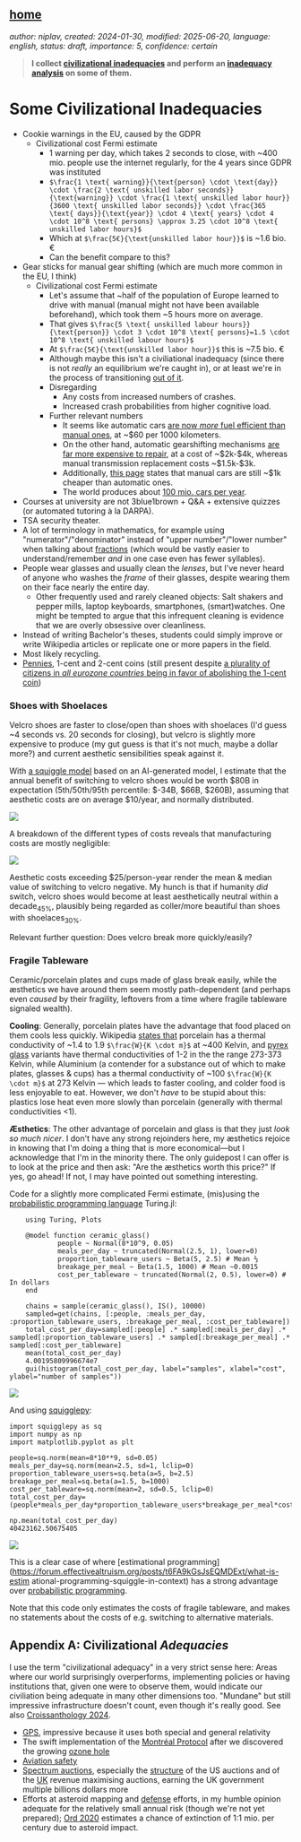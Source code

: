 [home](./index.md)
------------------

*author: niplav, created: 2024-01-30, modified: 2025-06-20, language: english, status: draft, importance: 5, confidence: certain*

> __I collect [civilizational
inadequacies](https://www.lesswrong.com/s/oLGCcbnvabyibnG9d/p/yPLr2tnXbiFXkMWvk)
and perform an [inadequacy
analysis](https://www.lesswrong.com/s/oLGCcbnvabyibnG9d/p/pRibkeqBa2AxrpgT6)
on some of them.__

Some Civilizational Inadequacies
=================================

<!--TODO: Fermi estimates for all of these-->

* Cookie warnings in the EU, caused by the GDPR
	* Civilizational cost Fermi estimate
		* 1 warning per day, which takes 2 seconds to close, with ~400 mio. people use the internet regularly, for the 4 years since GDPR was instituted
		* `$\frac{1 \text{ warning}}{\text{person} \cdot \text{day}} \cdot \frac{2 \text{ unskilled labor seconds}}{\text{warning}} \cdot \frac{1 \text{ unskilled labor hour}}{3600 \text{ unskilled labor seconds}} \cdot \frac{365 \text{ days}}{\text{year}} \cdot 4 \text{ years} \cdot 4 \cdot 10^8 \text{ persons} \approx 3.25 \cdot 10^8 \text{ unskilled labor hours}$`
		* Which at `$\frac{5€}{\text{unskilled labor hour}}$` is ~1.6 bio. €
		* Can the benefit compare to this?
* Gear sticks for manual gear shifting (which are much more common in the EU, I think)
	* Civilizational cost Fermi estimate
		* Let's assume that ~half of the population of Europe learned to drive with manual (manual might not have been available beforehand), which took them ~5 hours more on average.
		* That gives `$\frac{5 \text{ unskilled labour hours}}{\text{person}} \cdot 3 \cdot 10^8 \text{ persons}=1.5 \cdot 10^8 \text{ unskilled labour hours}$`
		* At `$\frac{5€}{\text{unskilled labor hour}}$` this is ~7.5 bio. €
		* Although maybe this isn't a civiliational inadequacy (since there is not *really* an equilibrium we're caught in), or at least we're in the process of transitioning [out of it](https://www.nytimes.com/2021/06/24/business/stick-shift-collector-cars.html).
		* Disregarding
			* Any costs from increased numbers of crashes.
			* Increased crash probabilities from higher cognitive load.
		* Further relevant numbers
			* It seems like automatic cars [are now *more* fuel efficient than manual ones](https://20somethingfinance.com/manual-transmission-savings/), at ~\$60 per 1000 kilometers.<!--TODO: maybe use http://www.fueleconomy.gov/ -->
			* On the other hand, automatic gearshifting mechanisms [are far more expensive to repair](https://www.fbfs.com/learning-center/automatic-vs-manual-cars-costs-to-consider), at a cost of ~\$2k-\$4k, whereas manual transmission replacement costs ~\$1.5k-\$3k.
			* Additionally, [this page](https://20somethingfinance.com/manual-transmission-savings/) states that manual cars are still ~\$1k cheaper than automatic ones.
			* The world produces about [100 mio. cars per year](https://en.wikipedia.org/wiki/Car_production#World_motor_vehicle_production).
* Courses at university are not 3blue1brown + Q&A + extensive quizzes (or automated tutoring à la DARPA).
* TSA security theater.
* A lot of terminology in mathematics, for example using "numerator"/"denominator" instead of "upper number"/"lower number" when talking about [fractions](https://en.wikipedia.org/wiki/Fraction) (which would be vastly easier to understand/remember *and* in one case even has fewer syllables).
* People wear glasses and usually clean the *lenses*, but I've never heard of anyone who washes the *frame* of their glasses, despite wearing them on their face nearly the entire day.
	* Other frequently used and rarely cleaned objects: Salt shakers and pepper mills, laptop keyboards, smartphones, (smart)watches. One might be tempted to argue that this infrequent cleaning is evidence that we are overly obsessive over cleanliness.
* Instead of writing Bachelor's theses, students could simply improve or write Wikipedia articles or replicate one or more papers in the field.
* Most likely recycling.
* [Pennies](https://en.wikipedia.org/wiki/Penny_debate_in_the_United_States), 1-cent and 2-cent coins (still present despite [a plurality of citizens in *all eurozone countries* being in favor of abolishing the 1-cent coin](https://europa.eu/eurobarometer/surveys/detail/2291))

### Shoes with Shoelaces

<!--TODO: Add slip-on shoes-->

Velcro shoes are faster to close/open than shoes with shoelaces (I'd
guess ~4 seconds vs. 20 seconds for closing), but velcro is slightly
more expensive to produce (my gut guess is that it's not much, maybe a
dollar more?) and current aesthetic sensibilities speak against it.

With [a squiggle model](https://squigglehub.org/models/niplav/shoelaces)
based on an AI-generated model, I estimate that the annual benefit
of switching to velcro shoes would be worth \$80B in expectation
(5th/50th/95th percentile: \$-34B, \$66B, \$260B), assuming that
aesthetic costs are on average \$10/year, and normally distributed.

![](./img/inadequacies/net_benefit.png)

A breakdown of the different types of costs reveals that manufacturing
costs are mostly negligible:

![](./img/inadequacies/different_costs.png)

Aesthetic costs exceeding \$25/person-year render the mean & median
value of switching to velcro negative. My hunch is that if humanity *did*
switch, velcro shoes would become at least aesthetically neutral within
a decade<sub>45%</sub>, plausibly being regarded as coller/more beautiful
than shoes with shoelaces<sub>30%</sub>.

Relevant further question: Does velcro break more quickly/easily?

### Fragile Tableware

Ceramic/porcelain plates and cups made of glass break easily, while the
æsthetics we have around them seem mostly path-dependent (and perhaps
even *caused* by their fragility, leftovers from a time where fragile
tableware signaled wealth).

__Cooling__: Generally, porcelain plates have the advantage
that food placed on them cools less quickly. Wikipedia [states
that](https://en.wikipedia.org/wiki/List_of_thermal_conductivities)
porcelain has a thermal conductivity of ~1.4 to 1.9
`$\frac{W}{K \cdot m}$` at ~400 Kelvin, and [pyrex
glass](https://en.wikipedia.org/wiki/Pyrex) variants have thermal
conductivities of 1-2 in the the range 273-373 Kelvin, while Aluminium
(a contender for a substance out of which to make plates, glasses &
cups) has a thermal conductivity of ~100 `$\frac{W}{K \cdot m}$` at
273 Kelvin — which leads to faster cooling, and colder food is less
enjoyable to eat. However, we don't *have* to be stupid about this:
plastics lose heat even more slowly than porcelain (generally with
thermal conductivities <1).

__Æsthetics__: The other advantage of porcelain and glass is that they
just *look so much nicer*. I don't have any strong rejoinders here,
my æsthetics rejoice in knowing that I'm doing a thing that is more
economical—but I acknowledge that I'm in the minority there. The
only guidepost I can offer is to look at the price and then ask: "Are
the æsthetics worth this price?" If yes, go ahead! If not, I may have
pointed out something interesting.

Code for a slightly more complicated Fermi
estimate, (mis)using the [probabilistic programming
language](https://en.wikipedia.org/wiki/Probabilistic_programming_language)
Turing.jl:

        using Turing, Plots

        @model function ceramic_glass()
                people ~ Normal(8*10^9, 0.05)
                meals_per_day ~ truncated(Normal(2.5, 1), lower=0)
                proportion_tableware_users ~ Beta(5, 2.5) # Mean ⅔
                breakage_per_meal ~ Beta(1.5, 1000) # Mean ~0.0015
                cost_per_tableware ~ truncated(Normal(2, 0.5), lower=0) # In dollars
        end

        chains = sample(ceramic_glass(), IS(), 10000)
        sampled=get(chains, [:people, :meals_per_day, :proportion_tableware_users, :breakage_per_meal, :cost_per_tableware])
        total_cost_per_day=sampled[:people] .* sampled[:meals_per_day] .* sampled[:proportion_tableware_users] .* sampled[:breakage_per_meal] .* sampled[:cost_per_tableware]
        mean(total_cost_per_day)
        4.00195809996674e7
        gui(histogram(total_cost_per_day, label="samples", xlabel="cost", ylabel="number of samples"))

![](./img/inadequacies/tableware_jl.png)

And using [squigglepy](https://github.com/rethinkpriorities/squigglepy):

	import squigglepy as sq
	import numpy as np
	import matplotlib.pyplot as plt

	people=sq.norm(mean=8*10**9, sd=0.05)
	meals_per_day=sq.norm(mean=2.5, sd=1, lclip=0)
	proportion_tableware_users=sq.beta(a=5, b=2.5)
	breakage_per_meal=sq.beta(a=1.5, b=1000)
	cost_per_tableware=sq.norm(mean=2, sd=0.5, lclip=0)
	total_cost_per_day=(people*meals_per_day*proportion_tableware_users*breakage_per_meal*cost_per_tableware)@100000

	np.mean(total_cost_per_day)
	40423162.50675405

![](./img/inadequacies/tableware_sq.png)

This is a clear case of where [estimational
programming](https://forum.effectivealtruism.org/posts/t6FA9kGsJsEQMDExt/what-is-estim
ational-programming-squiggle-in-context)
has a strong advantage over [probabilistic
programming](https://en.wikipedia.org/wiki/Probabilistic_programming).

Note that this code only estimates the costs of fragile tableware, and
makes no statements about the costs of e.g. switching to alternative
materials.

Appendix A: Civilizational *Adequacies*
----------------------------------------

I use the term "civilizational adequacy" in a very strict sense
here: Areas where our world surprisingly overperforms, implementing
policies or having institutions that, given one were to observe
them, would indicate our civiliation being adequate in many other
dimensions too. "Mundane" but still impressive infrastructure doesn't
count, even though it's really good. See also [Croissanthology
2024](https://croissanthology.com/adequate.html).

* [GPS](https://en.wikipedia.org/wiki/Global_Positioning_System), impressive because it uses both special and general relativity
* The swift implementation of the [Montréal Protocol](https://en.wikipedia.org/wiki/Montreal_Protocol) after we discovered the growing [ozone hole](https://en.wikipedia.org/wiki/Ozone_Hole)
* [Aviation safety](https://en.wikipedia.org/wiki/Aviation_safety)
* [Spectrum auctions](https://en.wikipedia.org/wiki/Spectrum_auction), especially the [structure](https://en.wikipedia.org/wiki/Spectrum_auction#Auction_structure) of the US auctions and of the [UK](https://en.wikipedia.org/wiki/Paul_Klemperer#Public_policy) revenue maximising auctions, earning the UK government multiple billions dollars more
* Efforts at asteroid mapping and [defense](https://en.wikipedia.org/wiki/Double_Asteroid_Redirection_Test) efforts, in my humble opinion adequate for the relatively small annual risk (though we're not yet prepared); [Ord 2020](https://en.wikipedia.org/wiki/The_Precipice_\(book\)) estimates a chance of extinction of 1:1 mio. per century due to asteroid impact.
